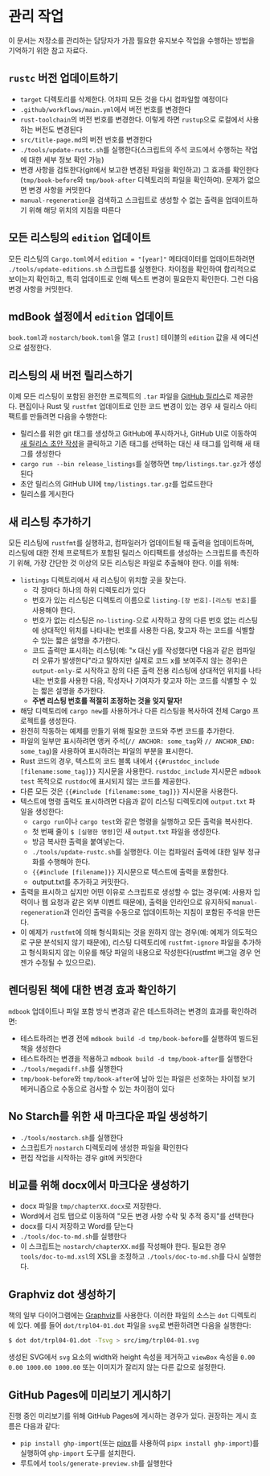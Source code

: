 # 관리 작업

이 문서는 저장소를 관리하는 담당자가 가끔 필요한 유지보수 작업을 수행하는 방법을 기억하기 위한 참고 자료다.

## `rustc` 버전 업데이트하기

- `target` 디렉토리를 삭제한다. 어차피 모든 것을 다시 컴파일할 예정이다
- `.github/workflows/main.yml`에서 버전 번호를 변경한다
- `rust-toolchain`의 버전 번호를 변경한다. 이렇게 하면 `rustup`으로 로컬에서 사용하는 버전도 변경된다
- `src/title-page.md`의 버전 번호를 변경한다
- `./tools/update-rustc.sh`를 실행한다(스크립트의 주석 코드에서 수행하는 작업에 대한 세부 정보 확인 가능)
- 변경 사항을 검토한다(git에서 보고한 변경된 파일을 확인하고) 그 효과를 확인한다(`tmp/book-before`와 `tmp/book-after` 디렉토리의 파일을 확인하여). 문제가 없으면 변경 사항을 커밋한다
- `manual-regeneration`을 검색하고 스크립트로 생성할 수 없는 출력을 업데이트하기 위해 해당 위치의 지침을 따른다

## 모든 리스팅의 `edition` 업데이트

모든 리스팅의 `Cargo.toml`에서 `edition = "[year]"` 메타데이터를 업데이트하려면 `./tools/update-editions.sh` 스크립트를 실행한다. 차이점을 확인하여 합리적으로 보이는지 확인하고, 특히 업데이트로 인해 텍스트 변경이 필요한지 확인한다. 그런 다음 변경 사항을 커밋한다.

## mdBook 설정에서 `edition` 업데이트

`book.toml`과 `nostarch/book.toml`을 열고 `[rust]` 테이블의 `edition` 값을 새 에디션으로 설정한다.

## 리스팅의 새 버전 릴리스하기

이제 모든 리스팅이 포함된 완전한 프로젝트의 `.tar` 파일을 [GitHub 릴리스](https://github.com/rust-lang/book/releases)로 제공한다. 편집이나 Rust 및 `rustfmt` 업데이트로 인한 코드 변경이 있는 경우 새 릴리스 아티팩트를 만들려면 다음을 수행한다:

- 릴리스를 위한 git 태그를 생성하고 GitHub에 푸시하거나, GitHub UI로 이동하여 [새 릴리스 초안 작성](https://github.com/rust-lang/book/releases/new)을 클릭하고 기존 태그를 선택하는 대신 새 태그를 입력해 새 태그를 생성한다
- `cargo run --bin release_listings`를 실행하면 `tmp/listings.tar.gz`가 생성된다
- 초안 릴리스의 GitHub UI에 `tmp/listings.tar.gz`를 업로드한다
- 릴리스를 게시한다

## 새 리스팅 추가하기

모든 리스팅에 `rustfmt`를 실행하고, 컴파일러가 업데이트될 때 출력을 업데이트하며, 리스팅에 대한 전체 프로젝트가 포함된 릴리스 아티팩트를 생성하는 스크립트를 촉진하기 위해, 가장 간단한 것 이상의 모든 리스팅은 파일로 추출해야 한다. 이를 위해:

- `listings` 디렉토리에서 새 리스팅이 위치할 곳을 찾는다.
  - 각 장마다 하나의 하위 디렉토리가 있다
  - 번호가 있는 리스팅은 디렉토리 이름으로 `listing-[장 번호]-[리스팅 번호]`를 사용해야 한다.
  - 번호가 없는 리스팅은 `no-listing-`으로 시작하고 장의 다른 번호 없는 리스팅에 상대적인 위치를 나타내는 번호를 사용한 다음, 찾고자 하는 코드를 식별할 수 있는 짧은 설명을 추가한다.
  - 코드 출력만 표시하는 리스팅(예: "x 대신 y를 작성했다면 다음과 같은 컴파일러 오류가 발생한다"라고 말하지만 실제로 코드 x를 보여주지 않는 경우)은 `output-only-`로 시작하고 장의 다른 출력 전용 리스팅에 상대적인 위치를 나타내는 번호를 사용한 다음, 작성자나 기여자가 찾고자 하는 코드를 식별할 수 있는 짧은 설명을 추가한다.
  - **주변 리스팅 번호를 적절히 조정하는 것을 잊지 말자!**
- 해당 디렉토리에 `cargo new`를 사용하거나 다른 리스팅을 복사하여 전체 Cargo 프로젝트를 생성한다.
- 완전히 작동하는 예제를 만들기 위해 필요한 코드와 주변 코드를 추가한다.
- 파일의 일부만 표시하려면 앵커 주석(`// ANCHOR: some_tag`와 `// ANCHOR_END: some_tag`)을 사용하여 표시하려는 파일의 부분을 표시한다.
- Rust 코드의 경우, 텍스트의 코드 블록 내에서 `{{#rustdoc_include [filename:some_tag]}}` 지시문을 사용한다. `rustdoc_include` 지시문은 `mdbook test` 목적으로 `rustdoc`에 표시되지 않는 코드를 제공한다.
- 다른 모든 것은 `{{#include [filename:some_tag]}}` 지시문을 사용한다.
- 텍스트에 명령 출력도 표시하려면 다음과 같이 리스팅 디렉토리에 `output.txt` 파일을 생성한다:
  - `cargo run`이나 `cargo test`와 같은 명령을 실행하고 모든 출력을 복사한다.
  - 첫 번째 줄이 `$ [실행한 명령]`인 새 `output.txt` 파일을 생성한다.
  - 방금 복사한 출력을 붙여넣는다.
  - `./tools/update-rustc.sh`를 실행한다. 이는 컴파일러 출력에 대한 일부 정규화를 수행해야 한다.
  - `{{#include [filename]}}` 지시문으로 텍스트에 출력을 포함한다.
  - output.txt를 추가하고 커밋한다.
- 출력을 표시하고 싶지만 어떤 이유로 스크립트로 생성할 수 없는 경우(예: 사용자 입력이나 웹 요청과 같은 외부 이벤트 때문에), 출력을 인라인으로 유지하되 `manual-regeneration`과 인라인 출력을 수동으로 업데이트하는 지침이 포함된 주석을 만든다.
- 이 예제가 `rustfmt`에 의해 형식화되는 것을 원하지 않는 경우(예: 예제가 의도적으로 구문 분석되지 않기 때문에), 리스팅 디렉토리에 `rustfmt-ignore` 파일을 추가하고 형식화되지 않는 이유를 해당 파일의 내용으로 작성한다(rustfmt 버그일 경우 언젠가 수정될 수 있으므로).

## 렌더링된 책에 대한 변경 효과 확인하기

`mdbook` 업데이트나 파일 포함 방식 변경과 같은 테스트하려는 변경의 효과를 확인하려면:

- 테스트하려는 변경 전에 `mdbook build -d tmp/book-before`를 실행하여 빌드된 책을 생성한다
- 테스트하려는 변경을 적용하고 `mdbook build -d tmp/book-after`를 실행한다
- `./tools/megadiff.sh`를 실행한다
- `tmp/book-before`와 `tmp/book-after`에 남아 있는 파일은 선호하는 차이점 보기 메커니즘으로 수동으로 검사할 수 있는 차이점이 있다

## No Starch를 위한 새 마크다운 파일 생성하기

- `./tools/nostarch.sh`를 실행한다
- 스크립트가 `nostarch` 디렉토리에 생성한 파일을 확인한다
- 편집 작업을 시작하는 경우 git에 커밋한다

## 비교를 위해 docx에서 마크다운 생성하기

- docx 파일을 `tmp/chapterXX.docx`로 저장한다.
- Word에서 검토 탭으로 이동하여 "모든 변경 사항 수락 및 추적 중지"를 선택한다
- docx를 다시 저장하고 Word를 닫는다
- `./tools/doc-to-md.sh`를 실행한다
- 이 스크립트는 `nostarch/chapterXX.md`를 작성해야 한다. 필요한 경우 `tools/doc-to-md.xsl`의 XSL을 조정하고 `./tools/doc-to-md.sh`를 다시 실행한다.

## Graphviz dot 생성하기

책의 일부 다이어그램에는 [Graphviz](http://graphviz.org/)를 사용한다. 이러한 파일의 소스는 `dot` 디렉토리에 있다. 예를 들어 `dot/trpl04-01.dot` 파일을 `svg`로 변환하려면 다음을 실행한다:

```bash
$ dot dot/trpl04-01.dot -Tsvg > src/img/trpl04-01.svg
```

생성된 SVG에서 `svg` 요소의 width와 height 속성을 제거하고 `viewBox` 속성을 `0.00 0.00 1000.00 1000.00` 또는 이미지가 잘리지 않는 다른 값으로 설정한다.

## GitHub Pages에 미리보기 게시하기

진행 중인 미리보기를 위해 GitHub Pages에 게시하는 경우가 있다. 권장하는 게시 흐름은 다음과 같다:

- `pip install ghp-import`(또는 [pipx][pipx]를 사용하여 `pipx install ghp-import`)를 실행하여 `ghp-import` 도구를 설치한다.
- 루트에서 `tools/generate-preview.sh`를 실행한다

[pipx]: https://pipx.pypa.io/stable/#install-pipx